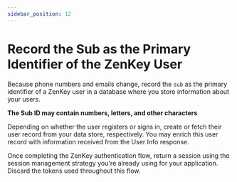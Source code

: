 ```yaml
---
sidebar_position: 12
---
```


# Record the Sub as the Primary Identifier of the ZenKey User

Because phone numbers and emails change, record the `sub` as the primary identifier of a ZenKey user in a database where you store information about your users. 

**The Sub ID may contain numbers, letters, and other characters**

Depending on whether the user registers or signs in, create or fetch their user record from your data store, respectively. You may enrich this user record with information received from the User Info response.

Once completing the ZenKey authentication flow, return a session using the session management strategy you're already using for your application. Discard the tokens used throughout this flow.